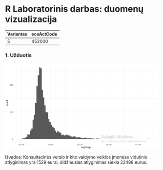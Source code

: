 # R Laboratorinis darbas: duomenų vizualizacija

| Variantas | ecoActCode |
|------------- | ------------- |
|5   | 452000 |

### 1. Užduotis
![histograma](img/1uzd.png)

Išvados: Konsultacinės verslo ir kito valdymo veiklos įmonėse vidutinis atlyginimas yra 1529 eurai, didžiausias atlyginimas siekia 22488 eurus.
